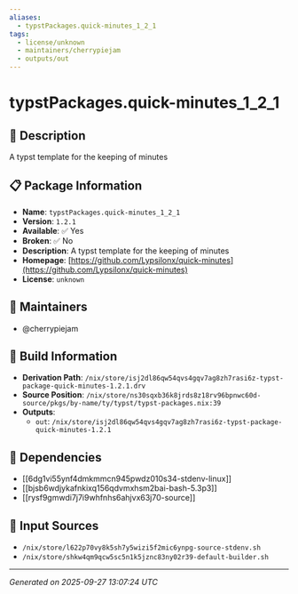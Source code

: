 ```yaml
---
aliases:
  - typstPackages.quick-minutes_1_2_1
tags:
  - license/unknown
  - maintainers/cherrypiejam
  - outputs/out
---
```


# typstPackages.quick-minutes_1_2_1

## 📝 Description

A typst template for the keeping of minutes

## 📋 Package Information

- **Name**: `typstPackages.quick-minutes_1_2_1`
- **Version**: `1.2.1`
- **Available**: ✅ Yes
- **Broken**: ✅ No
- **Description**: A typst template for the keeping of minutes
- **Homepage**: [https://github.com/Lypsilonx/quick-minutes](https://github.com/Lypsilonx/quick-minutes)
- **License**: `unknown`
## 👥 Maintainers

- @cherrypiejam


## 🔧 Build Information

- **Derivation Path**: `/nix/store/isj2dl86qw54qvs4gqv7ag8zh7rasi6z-typst-package-quick-minutes-1.2.1.drv`
- **Source Position**: `/nix/store/ns30sqxb36k8jrds8z18rv96bpnwc60d-source/pkgs/by-name/ty/typst/typst-packages.nix:39`
- **Outputs**:
  - `out`:  `/nix/store/isj2dl86qw54qvs4gqv7ag8zh7rasi6z-typst-package-quick-minutes-1.2.1`

## 🔗 Dependencies

- [[6dg1vi55ynf4dmkmmcn945pwdz010s34-stdenv-linux]]
- [[bjsb6wdjykafnkixq156qdvmxhsm2bai-bash-5.3p3]]
- [[rysf9gmwdi7j7i9whfnhs6ahjvx63j70-source]]

## 📁 Input Sources

- `/nix/store/l622p70vy8k5sh7y5wizi5f2mic6ynpg-source-stdenv.sh`
- `/nix/store/shkw4qm9qcw5sc5n1k5jznc83ny02r39-default-builder.sh`

---
*Generated on 2025-09-27 13:07:24 UTC*
